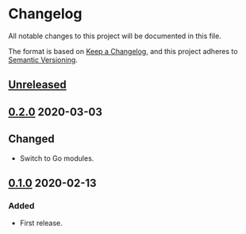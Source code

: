 # Changelog

All notable changes to this project will be documented in this file.

The format is based on [Keep a Changelog](https://keepachangelog.com/en/1.0.0/),
and this project adheres to [Semantic Versioning](https://semver.org/spec/v2.0.0.html).

## [Unreleased]

## [0.2.0] 2020-03-03

## Changed

- Switch to Go modules.

## [0.1.0] 2020-02-13

### Added

- First release.

[Unreleased]: https://github.com/giantswarm/micrologger/compare/v0.2.0...HEAD
[0.2.0]: https://github.com/giantswarm/micrologger/compare/v0.1.0...v0.2.0
[0.1.0]: https://github.com/giantswarm/micrologger/releases/tag/v0.1.0
